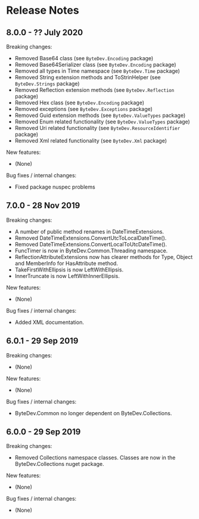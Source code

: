 # Release Notes

## 8.0.0 - ?? July 2020

Breaking changes:
- Removed Base64 class (see `ByteDev.Encoding` package)
- Removed Base64Serializer class (see `ByteDev.Encoding` package)
- Removed all types in Time namespace (see `ByteDev.Time` package)
- Removed String extension methods and ToStrinHelper (see `ByteDev.Strings` package)
- Removed Reflection extension methods (see `ByteDev.Reflection` package)
- Removed Hex class (see `ByteDev.Encoding` package)
- Removed exceptions (see `ByteDev.Exceptions` package)
- Removed Guid extension methods (see `ByteDev.ValueTypes` package)
- Removed Enum related functionality (see `ByteDev.ValueTypes` package)
- Removed Uri related functionality (see `ByteDev.ResourceIdentifier` package)
- Removed Xml related functionality (see `ByteDev.Xml` package)

New features:
- (None)

Bug fixes / internal changes:
- Fixed package nuspec problems

## 7.0.0 - 28 Nov 2019

Breaking changes:
- A number of public method renames in DateTimeExtensions.
- Removed DateTimeExtensions.ConvertUtcToLocalDateTime().
- Removed DateTimeExtensions.ConvertLocalToUtcDateTime().
- FuncTimer is now in ByteDev.Common.Threading namespace.
- ReflectionAttributeExtensions now has clearer methods for Type, Object and MemberInfo for HasAttribute method.
- TakeFirstWithEllipsis is now LeftWithEllipsis.
- InnerTruncate is now LeftWithInnerEllipsis.

New features:
- (None)

Bug fixes / internal changes:
- Added XML documentation.

## 6.0.1 - 29 Sep 2019

Breaking changes:
- (None)

New features:
- (None)

Bug fixes / internal changes:
- ByteDev.Common no longer dependent on ByteDev.Collections.

## 6.0.0 - 29 Sep 2019

Breaking changes:
- Removed Collections namespace classes. Classes are now in the ByteDev.Collections nuget package.

New features:
- (None)

Bug fixes / internal changes:
- (None)
